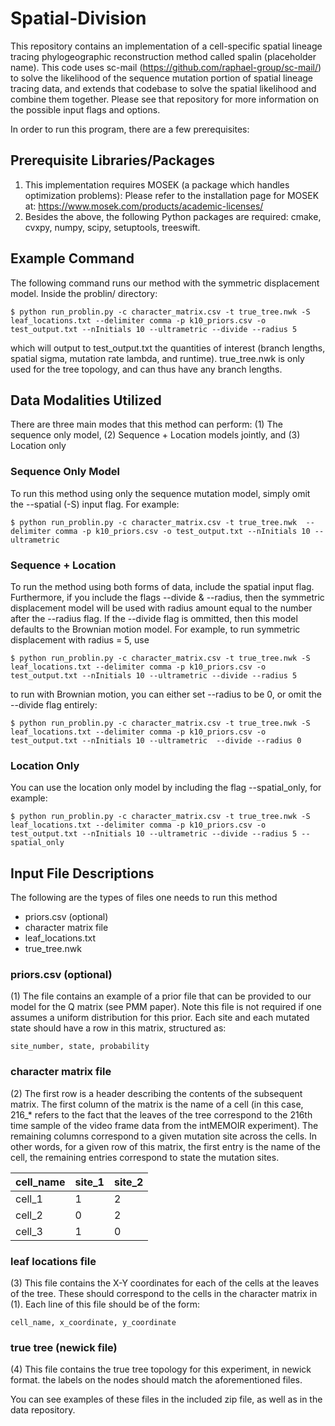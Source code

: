 # Spatial-Division

This repository contains an implementation of a cell-specific spatial lineage tracing phylogeographic reconstruction method called spalin (placeholder name). This code uses sc-mail (https://github.com/raphael-group/sc-mail/) to solve the likelihood of the sequence mutation portion of spatial lineage tracing data, and extends that codebase to solve the spatial likelihood and combine them together. Please see that repository for more information on the possible input flags and options.

In order to run this program, there are a few prerequisites:

## Prerequisite Libraries/Packages
1. This implementation requires MOSEK (a package which handles optimization problems): Please refer to the installation page for MOSEK at: https://www.mosek.com/products/academic-licenses/
2. Besides the above, the following Python packages are required: cmake, cvxpy, numpy, scipy, setuptools, treeswift.

   
## Example Command 
The following command runs our method with the symmetric displacement model. Inside the problin/ directory:
```
$ python run_problin.py -c character_matrix.csv -t true_tree.nwk -S leaf_locations.txt --delimiter comma -p k10_priors.csv -o test_output.txt --nInitials 10 --ultrametric --divide --radius 5
```
which will output to test_output.txt the quantities of interest (branch lengths, spatial sigma, mutation rate lambda, and runtime). true_tree.nwk is only used for the tree topology, and can thus have any branch lengths. 

## Data Modalities Utilized 
There are three main modes that this method can perform: (1) The sequence only model, (2) Sequence + Location models jointly, and (3) Location only 


### Sequence Only Model
To run this method using only the sequence mutation model, simply omit the --spatial (-S) input flag. For example: 
```
$ python run_problin.py -c character_matrix.csv -t true_tree.nwk  --delimiter comma -p k10_priors.csv -o test_output.txt --nInitials 10 --ultrametric
```

### Sequence + Location
To run the method using both forms of data, include the spatial input flag. Furthermore, if you include the flags --divide & --radius, then the symmetric displacement model will be used with radius amount equal to the number after the --radius flag. If the --divide flag is ommitted, then this model defaults to the Brownian motion model. For example, to run symmetric displacement with radius = 5, use
```
$ python run_problin.py -c character_matrix.csv -t true_tree.nwk -S leaf_locations.txt --delimiter comma -p k10_priors.csv -o test_output.txt --nInitials 10 --ultrametric --divide --radius 5
```

to run with Brownian motion, you can either set --radius to be 0, or omit the --divide flag entirely: 
```
$ python run_problin.py -c character_matrix.csv -t true_tree.nwk -S leaf_locations.txt --delimiter comma -p k10_priors.csv -o test_output.txt --nInitials 10 --ultrametric  --divide --radius 0
```

### Location Only
You can use the location only model by including the flag --spatial_only, for example:
```
$ python run_problin.py -c character_matrix.csv -t true_tree.nwk -S leaf_locations.txt --delimiter comma -p k10_priors.csv -o test_output.txt --nInitials 10 --ultrametric --divide --radius 5 --spatial_only
```


## Input File Descriptions
The following are the types of files one needs to run this method

- priors.csv (optional)
- character matrix file
- leaf_locations.txt
- true_tree.nwk

### priors.csv (optional)
(1) The file contains an example of a prior file that can be provided to our model for the Q matrix (see PMM paper). Note this file is not required if one assumes a uniform distribution for this prior. Each site and each mutated state should have a row in this matrix, structured as:

```
site_number, state, probability 
```

### character matrix file
(2) The first row is a header describing the contents of the subsequent matrix. The first column of the matrix is the name of a cell (in this case, 216_* refers to the fact that the leaves of the tree correspond to the 216th time sample of the video frame data from the intMEMOIR experiment). The remaining columns correspond to a given mutation site across the cells. In other words, for a given row of this matrix, the first entry is the name of the cell, the remaining  entries correspond to state the mutation sites. 

| cell_name  | site_1 | site_2 |
| ------------- | ------------- | ------------- |
| cell_1  | 1  | 2  |
| cell_2  | 0  | 2  |
| cell_3  | 1  | 0  |

### leaf locations file 
(3) This file contains the X-Y coordinates for each of the cells at the leaves of the tree. These should correspond to the cells in the character matrix in (1). Each line of this file should be of the form:

```
cell_name, x_coordinate, y_coordinate
```

### true tree (newick file)
(4) This file contains the true tree topology for this experiment, in newick format. the labels on the nodes should match the aforementioned files. 

You can see examples of these files in the included zip file, as well as in the data repository. 
